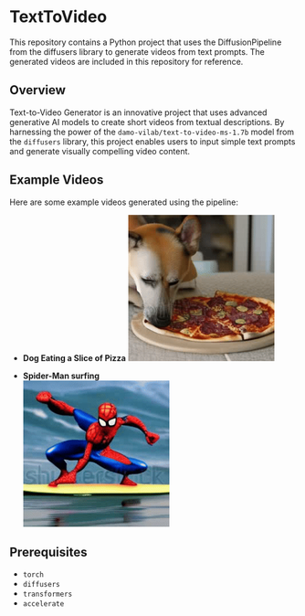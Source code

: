# TextToVideo
This repository contains a Python project that uses the DiffusionPipeline from the diffusers library to generate videos from text prompts. The generated videos are included in this repository for reference.
## Overview
Text-to-Video Generator is an innovative project that uses advanced generative AI models to create short videos from textual descriptions. By harnessing the power of the ```damo-vilab/text-to-video-ms-1.7b``` model from the ```diffusers``` library, this project enables users to input simple text prompts and generate visually compelling video content.
## Example Videos
Here are some example videos generated using the pipeline:
- **Dog Eating a Slice of Pizza**
  ![Dog Eating Pizza](generated_videos/Dogg_eating_pizza.gif)

- **Spider-Man surfing**  
  ![Spider man surfing](generated_videos/Spiderman_surfing.gif)
## Prerequisites
- ```torch```
- ```diffusers```
- ```transformers```
- ```accelerate```
